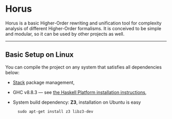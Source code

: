 # Horus

Horus is a basic Higher-Order rewriting and unification tool for complexity analysis of different Higher-Order formalisms.
It is conceived to be simple and modular, so it can be used by other projects as well.

---

## Basic Setup on Linux

You can compile the project on any system that satisfies all dependencies below:

* [Stack](https://docs.haskellstack.org/en/stable/README/#how-to-install) package management,

* GHC v8.8.3 — see [the Haskell Platform installation instructions](https://www.haskell.org/platform/linux.html#linux-generic),

* System build dependency: **Z3**, installation on Ubuntu is easy

        sudo apt-get install z3 libz3-dev
